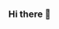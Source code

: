 ### Hi there 👋

<!--
**Rodrigaumm/Rodrigaumm** is a ✨ _special_ ✨ repository because its `README.md` (this file) appears on your GitHub profile.

## Top languages:

[![Top Langs](https://github-readme-stats.vercel.app/api/top-langs/?username=anuraghazra)](https://github.com/anuraghazra/github-readme-stats)
